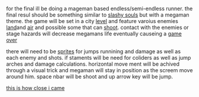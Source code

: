 for the final ill be doing a mageman based endless/semi-endless runner. the final resul should be something similar to [slashy souls](https://play.google.com/store/apps/details?id=com.bandainamcoent.android.slashysouls&hl=en) but with a megaman theme. the game will be set in a city [level](https://i.ytimg.com/vi/SnhBVSpK8wQ/maxresdefault.jpg) and feature varoius enemies [land](http://vignette2.wikia.nocookie.net/megaman/images/6/67/MetCW.jpg/revision/latest/scale-to-width-down/185?cb=20141101133141)and [air](http://vignette2.wikia.nocookie.net/megaman/images/e/ef/RCWBat.png/revision/latest?cb=20120815170256) and possible some that can [shoot](http://vignette3.wikia.nocookie.net/megaman/images/7/70/CW-SniperJoe-Art.jpg/revision/latest?cb=20100531151127). contact with the enemies or stage hazards will decrease megamans life eventually causeing a [game over](http://www.vizzed.com/videogames/screenshots/30/309086/71766/Mega%20Man%20Powered%20Up_PPSSPPWindows64%202015-01-10%2017-44-11-601420988504.png)

there will need to be [sprites](http://ngamer01.chozosanctuary.com/rc/sprites/files/wataresistant_8_mmexp.png) for jumps runnining and damage as well as each enemy and shots. if staments will be need for coliders as well as jump arches and damage calculations.
 horizontal move ment will be achived through a visual trick and megaman will stay in position as the screem move around him. space nbar will be shoot and up arrow key will be jump.



[this is how close i came](https://github.com/SN0WH0USE/SN0WH0USE.github.io/blob/master/final/Gustafson_Kyle_final.pdf)
